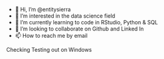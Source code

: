 - 👋 Hi, I’m @entitysierra
- 👀 I’m interested in the data science field
- 🌱 I’m currently learning to code in RStudio, Python & SQL
- 💞️ I’m looking to collaborate on Github and Linked In
- 📫 How to reach me by email

<!---
entitysierra/entitysierra is a ✨ special ✨ repository because its `README.md` (this file) appears on your GitHub profile.
You can click the Preview link to take a look at your changes.
--->
Checking
Testing out on Windows